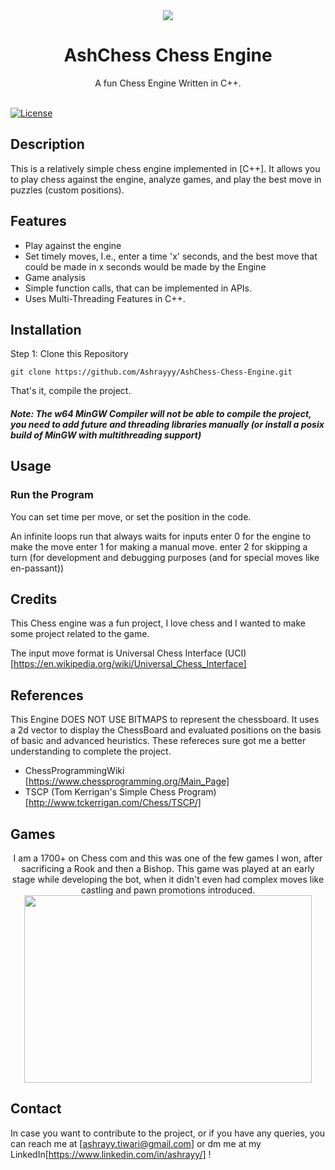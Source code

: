 <div align="center">
  <img src="https://github.com/Ashrayyy/AshChess-Chess-Engine/assets/101005702/bd918025-a04a-4ee1-850c-dfdcdb368c6d"/>

  <h1>AshChess Chess Engine</h3>

  A fun Chess Engine Written in C++.
  <br>
  <br>

</div>

[![License](https://img.shields.io/badge/license-GPLv3-green.svg)](https://opensource.org/license/gpl-3-0)

## Description

This is a relatively simple chess engine implemented in [C++]. It allows you to play chess against the engine, analyze games, and play the best move in puzzles (custom positions).

## Features

- Play against the engine
- Set timely moves, I.e., enter a time 'x' seconds, and the best move that could be made in x seconds would be made by the Engine
- Game analysis
- Simple function calls, that can be implemented in APIs.
- Uses Multi-Threading Features in C++.

## Installation

Step 1: Clone this Repository

```
git clone https://github.com/Ashrayyy/AshChess-Chess-Engine.git
```

That's it, compile the project.

##### Note: The w64 MinGW Compiler will not be able to compile the project, you need to add future and threading libraries manually (or install a posix build of MinGW with multithreading support)

## Usage

### Run the Program
You can set time per move, or set the position in the code.

An infinite loops run that always waits for inputs
enter 0 for the engine to make the move
enter 1 for making a manual move.
enter 2 for skipping a turn (for development and debugging purposes (and for special moves like en-passant))

## Credits

This Chess engine was a fun project, I love chess and I wanted to make some project related to the game. 

The input move format is Universal Chess Interface (UCI) [https://en.wikipedia.org/wiki/Universal_Chess_Interface]

## References

This Engine DOES NOT USE BITMAPS to represent the chessboard. It uses a 2d vector to display the ChessBoard and evaluated positions on the basis of basic and advanced heuristics. These refereces sure got me a better understanding to complete the project.

- ChessProgrammingWiki [https://www.chessprogramming.org/Main_Page]
- TSCP (Tom Kerrigan's Simple Chess Program) [http://www.tckerrigan.com/Chess/TSCP/]

## Games



<p align="center">
  I am a 1700+ on Chess com and this was one of the few games I won, after sacrificing a Rook and then a Bishop. This game was played at an early stage while developing the bot, when it didn't even had complex moves like castling and pawn promotions introduced.
  <br>
  <img width="460" height="300" src="https://github.com/Ashrayyy/AshChess-Chess-Engine/assets/101005702/c1e5dbac-4282-4b96-b5d0-71ba3f48292c">
  <br>
</p>


## Contact

In case you want to contribute to the project, or if you have any queries, you can reach me at [ashrayy.tiwari@gmail.com] or dm me at my LinkedIn[https://www.linkedin.com/in/ashrayy/] !

